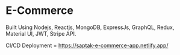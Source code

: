 # E-Commerce

Built Using Nodejs, Reactjs, MongoDB, ExpressJs, GraphQL, Redux, Material UI, JWT, Stripe API.

CI/CD Deployment = https://saptak-e-commerce-app.netlify.app/
